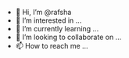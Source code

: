 - 👋 Hi, I’m @rafsha
- 👀 I’m interested in ...
- 🌱 I’m currently learning ...
- 💞️ I’m looking to collaborate on ...
- 📫 How to reach me ...

<!---
rafsha/rafsha is a ✨ special ✨ repository because its `README.md` (this file) appears on your GitHub profile.
You can click the Preview link to take a look at your changes.
--->
